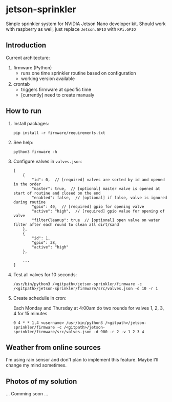 # jetson-sprinkler
Simple sprinkler system for NVIDIA Jetson Nano developer kit.
Should work with raspberry as well, just replace ```Jetson.GPIO``` with ```RPi.GPIO```

## Introduction
Current architecture:
1. firmware (Python)
    - runs one time sprinkler routine based on configuration
    - working version available
0. crontab
    - triggers firmware at specific time
    - [currently] need to create manualy

## How to run
1. Install packages:
    ```
    pip install -r firmware/requirements.txt
    ```

0. See help:
    ```
    python3 firmware -h
    ```
0. Configure valves in ```valves.json```:
    ```
    [
        {
            "id": 0,  // [required] valves are sorted by id and opened in the order
            "master": true,  // [optional] master valve is opened at start of routine and closed on the end
            "enabled": false,  // [optional] if false, valve is ignored during routine
            "gpio": 40,  // [required] gpio for opening valve
            "active": "high",  // [required] gpio value for opening of valve
            "filterCleanup": true  // [optional] open valve on water filter after each round to clean all dirt/sand 
        },
        {
            "id": 1,
            "gpio": 38,
            "active": "high"
        },

        ...
    ]
    ```

0. Test all valves for 10 seconds:
    ```
    /usr/bin/python3 /<gitpath>/jetson-sprinkler/firmware -c /<gitpath>/jetson-sprinkler/firmware/src/valves.json -d 10 -r 1
    ```

0. Create schedulle in cron:

    Each Monday and Thursday at 4:00am do two rounds for valves 1, 2, 3, 4 for 15 minutes
    ```
    0 4 * * 1,4 <username> /usr/bin/python3 /<gitpath>/jetson-sprinkler/firmware -c /<gitpath>/jetson-sprinkler/firmware/src/valves.json -d 900 -r 2 -v 1 2 3 4
    ```

## Weather from online sources
I'm using rain sensor and don't plan to implement this feature.
Maybe I'll change my mind sometimes.

## Photos of my solution
... Comming soon ...
